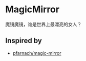 # MagicMirror
魔镜魔镜，谁是世界上最漂亮的女人？


## Inspired by
- [pfarnach/magic-mirror](https://github.com/pfarnach/magic-mirror)